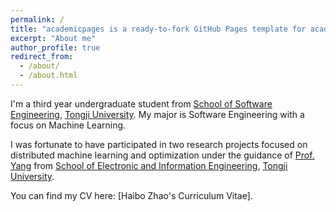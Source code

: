 ```yaml
---
permalink: /
title: "academicpages is a ready-to-fork GitHub Pages template for academic personal websites"
excerpt: "About me"
author_profile: true
redirect_from: 
  - /about/
  - /about.html
---
```


I'm a third year undergraduate student from [School of Software Engineering](https://sse.tongji.edu.cn/), [Tongji University](https://www.tongji.edu.cn/). My major is Software Engineering with a focus on Machine Learning.

I was fortunate to have participated in two research projects focused on distributed machine learning and optimization under the guidance of [Prof. Yang](https://see.tongji.edu.cn/info/1379/10355.htm) from [School of Electronic and Information Engineering](https://see.tongji.edu.cn/), [Tongji University](https://www.tongji.edu.cn/).

You can find my CV here: [Haibo Zhao's Curriculum Vitae].

[//]: # ([Email]&#40;mailto:XX@stu.pku.edu.cn&#41; / [Github]&#40;https://github.com/QiuDi233&#41; / [Wechat]&#40;../images/wechat.jpg&#41; / [CSDN]&#40;https://blog.csdn.net/qd1813100174?spm=1000.2115.3001.5343&#41;)
